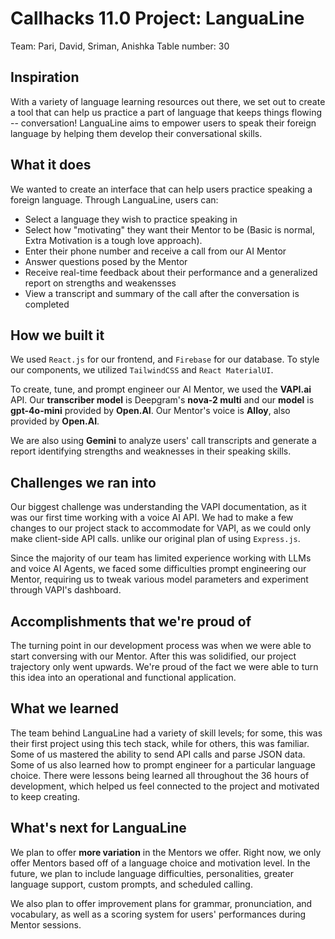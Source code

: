 # Callhacks 11.0 Project: LanguaLine
Team: Pari, David, Sriman, Anishka
Table number: 30

## Inspiration
With a variety of language learning resources out there, we set out to create a tool that can help us practice a part of language that keeps things flowing -- conversation! LanguaLine aims to empower users to speak their foreign language by helping them develop their conversational skills. 

## What it does
We wanted to create an interface that can help users practice speaking a foreign language. Through LanguaLine, users can: 
- Select a language they wish to practice speaking in
- Select how "motivating" they want their Mentor to be (Basic is normal, Extra Motivation is a tough love approach). 
- Enter their phone number and receive a call from our AI Mentor
- Answer questions posed by the Mentor 
- Receive real-time feedback about their performance and a generalized report on strengths and weakensses
- View a transcript and summary of the call after the conversation is completed

## How we built it
We used ```React.js``` for our frontend, and ```Firebase``` for our database. To style our components, we utilized ```TailwindCSS``` and ```React MaterialUI```. 

To create, tune, and prompt engineer our AI Mentor, we used the **VAPI.ai** API. Our **transcriber model** is Deepgram's **nova-2 multi** and our **model** is **gpt-4o-mini** provided by **Open.AI**.  Our Mentor's voice is **Alloy**, also provided by **Open.AI**. 

We are also using **Gemini** to analyze users' call transcripts and generate a report identifying strengths and weaknesses in their speaking skills. 

## Challenges we ran into
Our biggest challenge was understanding the VAPI documentation, as it was our first time working with a voice AI API. We had to make a few changes to our project stack to accommodate for VAPI, as we could only make client-side API calls. unlike our original plan of using ```Express.js```.  

Since the majority of our team has limited experience working with LLMs and voice AI Agents, we faced some difficulties prompt engineering our Mentor, requiring us to tweak various model parameters and experiment through VAPI's dashboard.

## Accomplishments that we're proud of
The turning point in our development process was when we were able to start conversing with our Mentor. After this was solidified, our project trajectory only went upwards. We're proud of the fact we were able to turn this idea into an operational and functional application. 

## What we learned
The team behind LanguaLine had a variety of skill levels; for some, this was their first project using this tech stack, while for others, this was familiar. Some of us mastered the ability to send API calls and parse JSON data. Some of us also learned how to prompt engineer for a particular language choice. There were lessons being learned all throughout the 36 hours of development, which helped us feel connected to the project and motivated to keep creating. 

## What's next for LanguaLine
We plan to offer **more variation** in the Mentors we offer. Right now, we only offer Mentors based off of a language choice and motivation level. In the future, we plan to include language difficulties, personalities, greater language support, custom prompts, and scheduled calling. 

We also plan to offer improvement plans for grammar, pronunciation, and vocabulary, as well as a scoring system for users' performances during Mentor sessions. 
